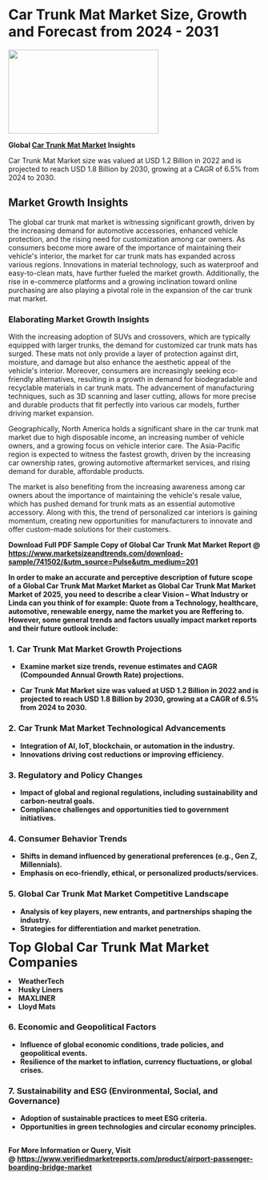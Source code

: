 <H1>Car Trunk Mat Market Size, Growth and Forecast from 2024 - 2031</H1><img class="aligncenter size-medium wp-image-584254" src="https://thirdeyenews.in/wp-content/uploads/2024/09/Global-Market-Research-300x168.jpeg" alt="" width="300" height="168" /><p><strong>Global&nbsp;<a href="https://www.marketsizeandtrends.com/download-sample/741502/&amp;utm_source=Pulse&amp;utm_medium=201">Car Trunk Mat Market</a> Insights</strong></p><p>Car Trunk Mat Market size was valued at USD 1.2 Billion in 2022 and is projected to reach USD 1.8 Billion by 2030, growing at a CAGR of 6.5% from 2024 to 2030.</p><p><h2>Market Growth Insights</h2> <p>The global car trunk mat market is witnessing significant growth, driven by the increasing demand for automotive accessories, enhanced vehicle protection, and the rising need for customization among car owners. As consumers become more aware of the importance of maintaining their vehicle's interior, the market for car trunk mats has expanded across various regions. Innovations in material technology, such as waterproof and easy-to-clean mats, have further fueled the market growth. Additionally, the rise in e-commerce platforms and a growing inclination toward online purchasing are also playing a pivotal role in the expansion of the car trunk mat market.</p> <p><strong></strong></p> <h3>Elaborating Market Growth Insights</h3> <p>With the increasing adoption of SUVs and crossovers, which are typically equipped with larger trunks, the demand for customized car trunk mats has surged. These mats not only provide a layer of protection against dirt, moisture, and damage but also enhance the aesthetic appeal of the vehicle's interior. Moreover, consumers are increasingly seeking eco-friendly alternatives, resulting in a growth in demand for biodegradable and recyclable materials in car trunk mats. The advancement of manufacturing techniques, such as 3D scanning and laser cutting, allows for more precise and durable products that fit perfectly into various car models, further driving market expansion.</p> <p>Geographically, North America holds a significant share in the car trunk mat market due to high disposable income, an increasing number of vehicle owners, and a growing focus on vehicle interior care. The Asia-Pacific region is expected to witness the fastest growth, driven by the increasing car ownership rates, growing automotive aftermarket services, and rising demand for durable, affordable products.</p> <p>The market is also benefiting from the increasing awareness among car owners about the importance of maintaining the vehicle's resale value, which has pushed demand for trunk mats as an essential automotive accessory. Along with this, the trend of personalized car interiors is gaining momentum, creating new opportunities for manufacturers to innovate and offer custom-made solutions for their customers.</p> <p><strong></p><p><span class=""><strong>Download Full PDF Sample Copy of Global Car Trunk Mat Market Report</strong> @ <a href="https://www.marketsizeandtrends.com/download-sample/741502/&amp;utm_source=Pulse&amp;utm_medium=201" target="_blank">https://www.marketsizeandtrends.com/download-sample/741502/&amp;utm_source=Pulse&amp;utm_medium=201</a></span></p><p>In order to make an accurate and perceptive description of future scope of a Global&nbsp;Car Trunk Mat Market Market as Global&nbsp;Car Trunk Mat Market Market of 2025, you need to describe a clear Vision &ndash; What Industry or Linda can you think of for example: Quote from a Technology, healthcare, automotive, renewable energy, name the market you are Reffering to. However, some general trends and factors usually impact market reports and their future outlook include:</p><h3>1.&nbsp;<strong>Car Trunk Mat Market Growth Projections</strong></h3><ul><li>Examine market size trends, revenue estimates and CAGR (Compounded Annual Growth Rate) projections.</li><li><p>Car Trunk Mat Market size was valued at USD 1.2 Billion in 2022 and is projected to reach USD 1.8 Billion by 2030, growing at a CAGR of 6.5% from 2024 to 2030.</p></li></ul><h3>2.&nbsp;<strong>Car Trunk Mat Market Technological Advancements</strong></h3><ul><li>Integration of AI, IoT, blockchain, or automation in the industry.</li><li>Innovations driving cost reductions or improving efficiency.</li></ul><h3>3.&nbsp;<strong>Regulatory and Policy Changes</strong></h3><ul><li>Impact of global and regional regulations, including sustainability and carbon-neutral goals.</li><li>Compliance challenges and opportunities tied to government initiatives.</li></ul><h3>4.&nbsp;<strong>Consumer Behavior Trends</strong></h3><ul><li>Shifts in demand influenced by generational preferences (e.g., Gen Z, Millennials).</li><li>Emphasis on eco-friendly, ethical, or personalized products/services.</li></ul><h3>5.&nbsp;<strong>Global Car Trunk Mat Market Competitive Landscape</strong></h3><ul><li>Analysis of key players, new entrants, and partnerships shaping the industry.</li><li>Strategies for differentiation and market penetration.</li></ul><p data-pm-slice="1 1 []"><span style="color: inherit; font-family: inherit; font-size: 25px;">Top Global Car Trunk Mat Market Companies</span></p><div class="" data-test-id=""><p><li>WeatherTech</li><li> Husky Liners</li><li> MAXLINER</li><li> Lloyd Mats</li></p></div><h3>6.&nbsp;<strong>Economic and Geopolitical Factors</strong></h3><ul><li>Influence of global economic conditions, trade policies, and geopolitical events.</li><li>Resilience of the market to inflation, currency fluctuations, or global crises.</li></ul><h3>7.&nbsp;<strong>Sustainability and ESG (Environmental, Social, and Governance)</strong></h3><ul><li>Adoption of sustainable practices to meet ESG criteria.</li><li>Opportunities in green technologies and circular economy principles.</li></ul><h2><strong style="font-size: 14px;">For More Information or Query, Visit @&nbsp;</strong><a style="background-color: #ffffff; font-size: 14px;" href="https://www.marketsizeandtrends.com/report/car-trunk-mat-market/" target="_blank">https://www.verifiedmarketreports.com/product/airport-passenger-boarding-bridge-market</a></h2>
